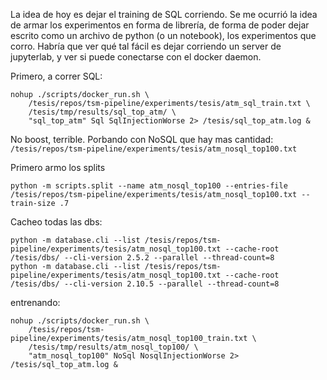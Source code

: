 La idea de hoy es dejar el training de SQL corriendo. Se me ocurrió la idea de armar los experimentos en forma de librería, de forma de poder dejar escrito como un archivo de python (o un notebook), los experimentos que corro. Habría que ver qué tal fácil es dejar corriendo un server de jupyterlab, y ver si puede conectarse con el docker daemon.

Primero, a correr SQL:

```
nohup ./scripts/docker_run.sh \
    /tesis/repos/tsm-pipeline/experiments/tesis/atm_sql_train.txt \
    /tesis/tmp/results/sql_top_atm/ \
    "sql_top_atm" Sql SqlInjectionWorse 2> /tesis/sql_top_atm.log &
```

No boost, terrible. Porbando con NoSQL que hay mas cantidad: `/tesis/repos/tsm-pipeline/experiments/tesis/atm_nosql_top100.txt`

Primero armo los splits
```
python -m scripts.split --name atm_nosql_top100 --entries-file /tesis/repos/tsm-pipeline/experiments/tesis/atm_nosql_top100.txt --train-size .7
```

Cacheo todas las dbs:
```
python -m database.cli --list /tesis/repos/tsm-pipeline/experiments/tesis/atm_nosql_top100.txt --cache-root /tesis/dbs/ --cli-version 2.5.2 --parallel --thread-count=8
python -m database.cli --list /tesis/repos/tsm-pipeline/experiments/tesis/atm_nosql_top100.txt --cache-root /tesis/dbs/ --cli-version 2.10.5 --parallel --thread-count=8
```
entrenando:
```
nohup ./scripts/docker_run.sh \
    /tesis/repos/tsm-pipeline/experiments/tesis/atm_nosql_top100_train.txt \
    /tesis/tmp/results/atm_nosql_top100/ \
    "atm_nosql_top100" NoSql NosqlInjectionWorse 2> /tesis/sql_top_atm.log &
```

